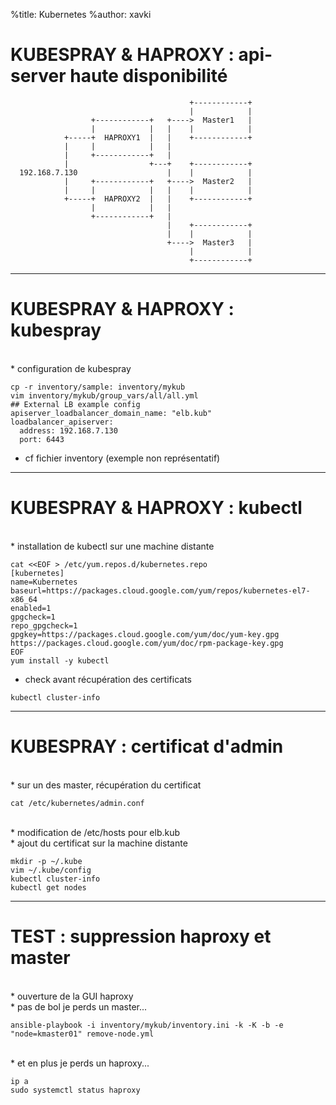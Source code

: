 %title: Kubernetes 
%author: xavki


# KUBESPRAY & HAPROXY : api-server haute disponibilité


```
                                        +------------+
                                        |            |
                  +------------+   +---->  Master1   |
                  |            |   |    |            |
            +-----+  HAPROXY1  |   |    +------------+
            |     |            |   |
            |     +------------+   |
            |                  +---+    +------------+
  192.168.7.130                    |    |            |
            |     +------------+   +---->  Master2   |
            |     |            |   |    |            |
            +-----+  HAPROXY2  |   |    +------------+
                  |            |   |
                  +------------+   |
                                   |    +------------+
                                   |    |            |
                                   +---->  Master3   |
                                        |            |
                                        +------------+
```


------------------------------------------------------------------------

# KUBESPRAY & HAPROXY : kubespray

<br>
* configuration de kubespray

```
cp -r inventory/sample: inventory/mykub
vim inventory/mykub/group_vars/all/all.yml
## External LB example config
apiserver_loadbalancer_domain_name: "elb.kub"
loadbalancer_apiserver:
  address: 192.168.7.130
  port: 6443
```

* cf fichier inventory (exemple non représentatif)


--------------------------------------------------------------------


# KUBESPRAY & HAPROXY : kubectl

<br>
* installation de kubectl sur une machine distante

```
cat <<EOF > /etc/yum.repos.d/kubernetes.repo
[kubernetes]
name=Kubernetes
baseurl=https://packages.cloud.google.com/yum/repos/kubernetes-el7-x86_64
enabled=1
gpgcheck=1
repo_gpgcheck=1
gpgkey=https://packages.cloud.google.com/yum/doc/yum-key.gpg https://packages.cloud.google.com/yum/doc/rpm-package-key.gpg
EOF
yum install -y kubectl
```

* check avant récupération des certificats

```
kubectl cluster-info
```

--------------------------------------------------------------------------

# KUBESPRAY : certificat d'admin


<br>
* sur un des master, récupération du certificat

```
cat /etc/kubernetes/admin.conf
```

<br>
* modification de /etc/hosts pour elb.kub

<br>
* ajout du certificat sur la machine distante

```
mkdir -p ~/.kube
vim ~/.kube/config
kubectl cluster-info
kubectl get nodes
```

------------------------------------------------------------------


# TEST : suppression haproxy et master


<br>
* ouverture de la GUI haproxy


<br>
* pas de bol je perds un master...

```
ansible-playbook -i inventory/mykub/inventory.ini -k -K -b -e "node=kmaster01" remove-node.yml
```

<br>
* et en plus je perds un haproxy...

```
ip a
sudo systemctl status haproxy
```
